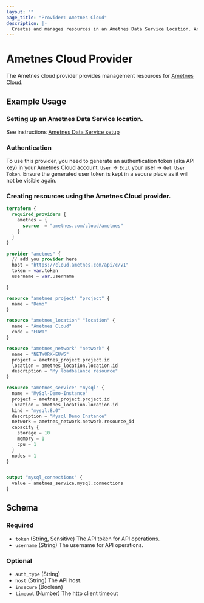 ```yaml
---
layout: ""
page_title: "Provider: Ametnes Cloud"
description: |-
  Creates and manages resources in an Ametnes Data Service Location. An Ametnes Data Service Location is essentially a dedicated kubernetes cluster with an Ametnes Cloud Agent installed. Data services are then created and managed in the cluster using this terraform provider.
---
```


# Ametnes Cloud Provider

The Ametnes cloud provider provides management resources for
[Ametnes Cloud](https://cloud.ametnes.com/).

## Example Usage

### Setting up an Ametnes Data Service location.
See instructions [Ametnes Data Service setup](https://github.com/ametnes/examples/tree/main/ametnes-cloud-agent)

### Authentication
To use this provider, you need to generate an authentication token (aka API key) in your Ametnes Cloud account. `User` -> `Edit` your user -> `Get User Token`.
Ensure the generated user token is kept in a secure place as it will not be visible again.

### Creating resources using the Ametnes Cloud provider.

```terraform
terraform {
  required_providers {
    ametnes = {
      source  = "ametnes.com/cloud/ametnes"
    }
  }
}

provider "ametnes" {
  // add you provider here
  host = "https://cloud.ametnes.com/api/c/v1"
  token = var.token
  username = var.username

}

resource "ametnes_project" "project" {
  name = "Demo"
}

resource "ametnes_location" "location" {
  name = "Ametnes Cloud"
  code = "EUW1"
}

resource "ametnes_network" "network" {
  name = "NETWORK-EUW5"
  project = ametnes_project.project.id
  location = ametnes_location.location.id
  description = "My loadbalance resource"
}

resource "ametnes_service" "mysql" {
  name = "MySql-Demo-Instance"
  project = ametnes_project.project.id
  location = ametnes_location.location.id
  kind = "mysql:8.0"
  description = "Mysql Demo Instance"
  network = ametnes_network.network.resource_id
  capacity {
    storage = 10
    memory = 1
    cpu = 1
  } 
  nodes = 1
}


output "mysql_connections" {
  value = ametnes_service.mysql.connections
}
```

<!-- schema generated by tfplugindocs -->
## Schema

### Required

- `token` (String, Sensitive) The API token for API operations.
- `username` (String) The username for API operations.

### Optional

- `auth_type` (String)
- `host` (String) The API host.
- `insecure` (Boolean)
- `timeout` (Number) The http client timeout
